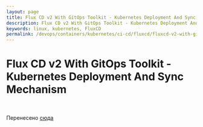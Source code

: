 ```yaml
---
layout: page
title: Flux CD v2 With GitOps Toolkit - Kubernetes Deployment And Sync Mechanism
description: Flux CD v2 With GitOps Toolkit - Kubernetes Deployment And Sync Mechanism
keywords: linux, kubernetes, FluxCD
permalink: /devops/containers/kubernetes/ci-cd/fluxcd/fluxcd-v2-with-gitops-toolkit/
---
```


# Flux CD v2 With GitOps Toolkit - Kubernetes Deployment And Sync Mechanism

<br/>

Перенесено [сюда](//gitops.ru/study/videos/containers/kubernetes/tools/ci-cd/fluxcd/fluxcd-v2-with-gitops-toolkit/)
